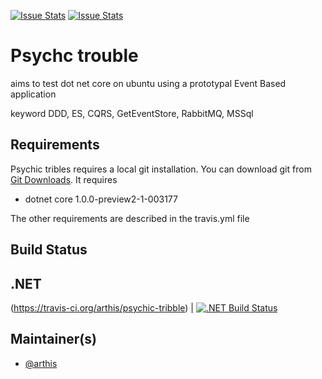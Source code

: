 [![Issue Stats](http://issuestats.com/github/arthis/psychic-tribble/badge/issue)](http://issuestats.com/github/arthis/psychic-tribble)
[![Issue Stats](http://issuestats.com/github/arthis/psychic-tribble/badge/pr)](http://issuestats.com/github/arthis/psychic-tribble)

# Psychc trouble

aims to test dot net core on ubuntu using a prototypal Event Based application

keyword DDD, ES, CQRS, GetEventStore, RabbitMQ, MSSql

## Requirements

Psychic tribles requires a local git installation. You can download git from [Git Downloads](https://git-scm.com/downloads).
It requires 
* dotnet core 1.0.0-preview2-1-003177 

The other requirements are described in the travis.yml file


## Build Status

 .NET
 ----
(https://travis-ci.org/arthis/psychic-tribble) | [![.NET Build Status](https://travis-ci.org/arthis/psychic-tribble.svg?branch=master)](https://ci.appveyor.com/project/arthis/psychic-tribble)

## Maintainer(s)

- [@arthis](https://github.com/arthis)



